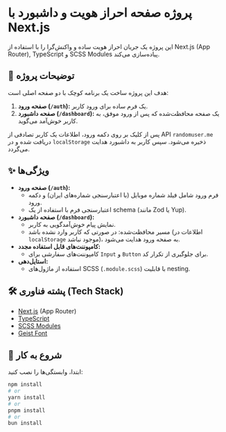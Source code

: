 # پروژه صفحه احراز هویت و داشبورد با Next.js

این پروژه یک جریان احراز هویت ساده و واکنش‌گرا را با استفاده از Next.js (App Router), TypeScript و SCSS Modules پیاده‌سازی می‌کند.

## 📝 توضیحات پروژه

هدف این پروژه ساخت یک برنامه کوچک با دو صفحه اصلی است:
1.  **صفحه ورود (`/auth`):** یک فرم ساده برای ورود کاربر.
2.  **صفحه داشبورد (`/dashboard`):** یک صفحه محافظت‌شده که پس از ورود موفق، به کاربر خوش‌آمد می‌گوید.

پس از کلیک بر روی دکمه ورود، اطلاعات یک کاربر تصادفی از API `randomuser.me` دریافت شده و در `localStorage` ذخیره می‌شود. سپس کاربر به داشبورد هدایت می‌گردد.

## ✨ ویژگی‌ها

- **صفحه ورود (`/auth`):**
  - فرم ورود شامل فیلد شماره موبایل (با اعتبارسنجی شماره‌های ایران) و دکمه ورود.
  - اعتبارسنجی فرم با استفاده از یک schema (مانند Zod یا Yup).
- **صفحه داشبورد (`/dashboard`):**
  - نمایش پیام خوش‌آمدگویی به کاربر.
  - مسیر محافظت‌شده: در صورتی که کاربر وارد نشده باشد (اطلاعات در `localStorage` موجود نباشد)، به صفحه ورود هدایت می‌شود.
- **کامپوننت‌های قابل استفاده مجدد:**
  - کامپوننت‌های سفارشی برای `Input` و `Button` برای جلوگیری از تکرار کد.
- **استایل‌دهی:**
  - استفاده از ماژول‌های SCSS (`.module.scss`) با قابلیت nesting.

## 🛠 پشته فناوری (Tech Stack)

- [Next.js](https://nextjs.org/) (App Router)
- [TypeScript](https://www.typescriptlang.org/)
- [SCSS Modules](https://sass-lang.com/)
- [Geist Font](https://vercel.com/font)

## 🚀 شروع به کار

ابتدا، وابستگی‌ها را نصب کنید:

```bash
npm install
# or
yarn install
# or
pnpm install
# or
bun install